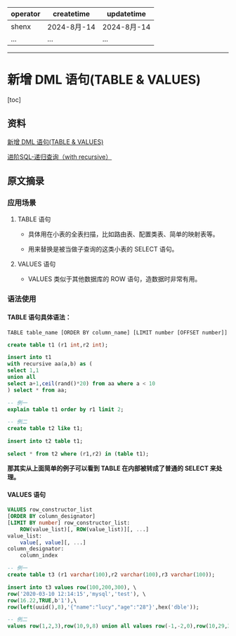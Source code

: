 | operator | createtime | updatetime |
| ---- | ---- | ---- |
| shenx | 2024-8月-14 | 2024-8月-14  |
| ... | ... | ... |
---

# 新增 DML 语句(TABLE & VALUES)

[toc]

## 资料

[新增 DML 语句(TABLE & VALUES)](https://cloud.tencent.com/developer/article/1605177)

[进阶SQL-递归查询（with recursive）](https://www.cnblogs.com/REN-Murphy/p/17895024.html)

## 原文摘录

### 应用场景

1. TABLE 语句

   * 具体用在小表的全表扫描，比如路由表、配置类表、简单的映射表等。

   * 用来替换是被当做子查询的这类小表的 SELECT 语句。

2. VALUES 语句

   * VALUES 类似于其他数据库的 ROW 语句，造数据时非常有用。

### 语法使用  

#### TABLE 语句具体语法：
`TABLE table_name [ORDER BY column_name] [LIMIT number [OFFSET number]]`


```sql
create table t1 (r1 int,r2 int);

insert into t1
with recursive aa(a,b) as (
select 1,1
union all
select a+1,ceil(rand()*20) from aa where a < 10
) select * from aa;

-- 例一
explain table t1 order by r1 limit 2;

-- 例二
create table t2 like t1;

insert into t2 table t1;

select * from t2 where (r1,r2) in (table t1);

```

**那其实从上面简单的例子可以看到 TABLE 在内部被转成了普通的 SELECT 来处理。** 


#### VALUES 语句 

```sql
VALUES row_constructor_list
[ORDER BY column_designator]
[LIMIT BY number] row_constructor_list:
    ROW(value_list)[, ROW(value_list)][, ...]
value_list:
    value[, value][, ...]
column_designator:
    column_index

-- 例一
create table t3 (r1 varchar(100),r2 varchar(100),r3 varchar(100));

insert into t3 values row(100,200,300), \
row('2020-03-10 12:14:15','mysql','test'), \
row(16.22,TRUE,b'1'),\
row(left(uuid(),8),'{"name":"lucy","age":"28"}',hex('dble'));

-- 例二
values row(1,2,3),row(10,9,8) union all values row(-1,-2,0),row(10,29,30),row(100,20,-9) order by 1 desc ;


```



